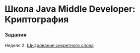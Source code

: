 # Школа Java Middle Developer: Криптография

### Задания
Неделя 2. [Шифрование секретного слова](./src/main/java/com/example/tasks/Task2_SecretWordCipher.java)
